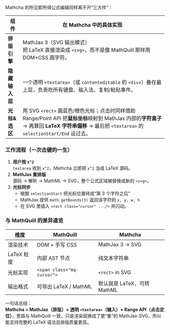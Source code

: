 Mathcha 的所见即所得公式编辑同样离不开“三大件”：

| 组件 | 在 Mathcha 中的具体实现 |
|---|---|
| **排版引擎** | MathJax 3（SVG 输出模式）<br>把 LaTeX 直接渲染成 `<svg>`，而不是像 MathQuill 那样用 DOM+CSS 画字符。 |
| **隐藏输入层** | 一个透明 `<textarea>`（或 `contenteditable` 的 `<div>`）叠在最上层，负责吃所有键盘、输入法、复制/粘贴事件。 |
| **光标&选区** | 用 SVG `<rect>` 画蓝色/橙色光标；点击时同样借助 Range/Point API 把**鼠标坐标**映射到 MathJax 内部的**字符盒子** → 再算回 **LaTeX 字符串偏移** → 最后把 `<textarea>` 的 `selectionStart/End` 设过去。 |

### 工作流程（一次击键的一生）

1. **用户按 `x^2`**  
   `textarea` 收到 `x^2`，Mathcha 立即把 `x^2` 当成 LaTeX 源码。
2. **MathJax 重排版**  
   源码 → 解析 → MathML → SVG，整个公式区域被替换成新的 `<svg>`。
3. **光标同步**  
   - 根据 `selectionStart` 把光标位置转成“第 3 个字符之后”  
   - MathJax 提供 `math.getBounds(3)` 返回该字符的 `x, y, w, h`  
   - 在 SVG 里插入 `<rect class="cursor" .../>` 并闪动。

### 与 MathQuill 的差异速览

| 维度 | MathQuill | Mathcha |
|---|---|---|
| 渲染技术 | DOM + 手写 CSS | MathJax 3 → SVG |
| LaTeX 粒度 | 内部 AST 节点 | 纯文本字符串 |
| 光标实现 | `<span class="mq-cursor">` | `<rect>` in SVG |
| 输出格式 | 可导出 LaTeX / MathML | 默认就是 LaTeX，可转 MathML |

一句话总结：  
**Mathcha = MathJax（排版）+ 透明 `<textarea>`（输入）+ Range API（点击定位）**，思路与 MathQuill 一致，只是渲染层换成了更“重”的 MathJax-SVG，所以能支持完整的 LaTeX 语法且排版质量更高。